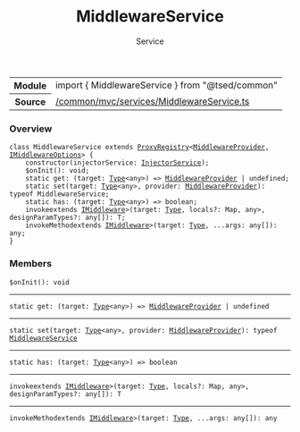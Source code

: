 
<header class="symbol-info-header"><h1 id="middlewareservice">MiddlewareService</h1><label class="symbol-info-type-label service">Service</label></header>
<!-- summary -->
<section class="symbol-info"><table class="is-full-width"><tbody><tr><th>Module</th><td><div class="lang-typescript"><span class="token keyword">import</span> { MiddlewareService }&nbsp;<span class="token keyword">from</span>&nbsp;<span class="token string">"@tsed/common"</span></div></td></tr><tr><th>Source</th><td><a href="https://github.com/Romakita/ts-express-decorators/blob/v4.8.0/src//common/mvc/services/MiddlewareService.ts#L0-L0">/common/mvc/services/MiddlewareService.ts</a></td></tr></tbody></table></section>
<!-- overview -->


### Overview


<pre><code class="typescript-lang "><span class="token keyword">class</span> MiddlewareService <span class="token keyword">extends</span> <a href="#api/core/proxyregistry"><span class="token">ProxyRegistry</span></a><<a href="#api/common/mvc/middlewareprovider"><span class="token">MiddlewareProvider</span></a><span class="token punctuation">,</span> <a href="#api/common/mvc/imiddlewareoptions"><span class="token">IMiddlewareOptions</span></a>> <span class="token punctuation">{</span>
    <span class="token keyword">constructor</span><span class="token punctuation">(</span>injectorService<span class="token punctuation">:</span> <a href="#api/common/di/injectorservice"><span class="token">InjectorService</span></a><span class="token punctuation">)</span><span class="token punctuation">;</span>
    $<span class="token function">onInit</span><span class="token punctuation">(</span><span class="token punctuation">)</span><span class="token punctuation">:</span> <span class="token keyword">void</span><span class="token punctuation">;</span>
    <span class="token keyword">static</span> get<span class="token punctuation">:</span> <span class="token punctuation">(</span>target<span class="token punctuation">:</span> <a href="#api/core/type"><span class="token">Type</span></a><<span class="token keyword">any</span>><span class="token punctuation">)</span> => <a href="#api/common/mvc/middlewareprovider"><span class="token">MiddlewareProvider</span></a> | undefined<span class="token punctuation">;</span>
    <span class="token keyword">static</span> <span class="token function">set</span><span class="token punctuation">(</span>target<span class="token punctuation">:</span> <a href="#api/core/type"><span class="token">Type</span></a><<span class="token keyword">any</span>><span class="token punctuation">,</span> provider<span class="token punctuation">:</span> <a href="#api/common/mvc/middlewareprovider"><span class="token">MiddlewareProvider</span></a><span class="token punctuation">)</span><span class="token punctuation">:</span> typeof MiddlewareService<span class="token punctuation">;</span>
    <span class="token keyword">static</span> has<span class="token punctuation">:</span> <span class="token punctuation">(</span>target<span class="token punctuation">:</span> <a href="#api/core/type"><span class="token">Type</span></a><<span class="token keyword">any</span>><span class="token punctuation">)</span> => <span class="token keyword">boolean</span><span class="token punctuation">;</span>
    invoke<T <span class="token keyword">extends</span> <a href="#api/common/mvc/imiddleware"><span class="token">IMiddleware</span></a>><span class="token punctuation">(</span>target<span class="token punctuation">:</span> <a href="#api/core/type"><span class="token">Type</span></a><T><span class="token punctuation">,</span> locals?<span class="token punctuation">:</span> Map<Function<span class="token punctuation">,</span> <span class="token keyword">any</span>><span class="token punctuation">,</span> designParamTypes?<span class="token punctuation">:</span> <span class="token keyword">any</span><span class="token punctuation">[</span><span class="token punctuation">]</span><span class="token punctuation">)</span><span class="token punctuation">:</span> T<span class="token punctuation">;</span>
    invokeMethod<T <span class="token keyword">extends</span> <a href="#api/common/mvc/imiddleware"><span class="token">IMiddleware</span></a>><span class="token punctuation">(</span>target<span class="token punctuation">:</span> <a href="#api/core/type"><span class="token">Type</span></a><T><span class="token punctuation">,</span> ...args<span class="token punctuation">:</span> <span class="token keyword">any</span><span class="token punctuation">[</span><span class="token punctuation">]</span><span class="token punctuation">)</span><span class="token punctuation">:</span> <span class="token keyword">any</span><span class="token punctuation">;</span>
<span class="token punctuation">}</span></code></pre>


<!-- Parameters -->

<!-- Description -->

<!-- Members -->







### Members



<div class="method-overview">
<pre><code class="typescript-lang ">$<span class="token function">onInit</span><span class="token punctuation">(</span><span class="token punctuation">)</span><span class="token punctuation">:</span> <span class="token keyword">void</span></code></pre>
</div>




<hr/>



<div class="method-overview">
<pre><code class="typescript-lang "><span class="token keyword">static</span> get<span class="token punctuation">:</span> <span class="token punctuation">(</span>target<span class="token punctuation">:</span> <a href="#api/core/type"><span class="token">Type</span></a><<span class="token keyword">any</span>><span class="token punctuation">)</span> => <a href="#api/common/mvc/middlewareprovider"><span class="token">MiddlewareProvider</span></a> | undefined</code></pre>
</div>




<hr/>



<div class="method-overview">
<pre><code class="typescript-lang "><span class="token keyword">static</span> <span class="token function">set</span><span class="token punctuation">(</span>target<span class="token punctuation">:</span> <a href="#api/core/type"><span class="token">Type</span></a><<span class="token keyword">any</span>><span class="token punctuation">,</span> provider<span class="token punctuation">:</span> <a href="#api/common/mvc/middlewareprovider"><span class="token">MiddlewareProvider</span></a><span class="token punctuation">)</span><span class="token punctuation">:</span> typeof <a href="#api/common/mvc/middlewareservice"><span class="token">MiddlewareService</span></a></code></pre>
</div>




<hr/>



<div class="method-overview">
<pre><code class="typescript-lang "><span class="token keyword">static</span> has<span class="token punctuation">:</span> <span class="token punctuation">(</span>target<span class="token punctuation">:</span> <a href="#api/core/type"><span class="token">Type</span></a><<span class="token keyword">any</span>><span class="token punctuation">)</span> => <span class="token keyword">boolean</span></code></pre>
</div>




<hr/>



<div class="method-overview">
<pre><code class="typescript-lang ">invoke<T <span class="token keyword">extends</span> <a href="#api/common/mvc/imiddleware"><span class="token">IMiddleware</span></a>><span class="token punctuation">(</span>target<span class="token punctuation">:</span> <a href="#api/core/type"><span class="token">Type</span></a><T><span class="token punctuation">,</span> locals?<span class="token punctuation">:</span> Map<Function<span class="token punctuation">,</span> <span class="token keyword">any</span>><span class="token punctuation">,</span> designParamTypes?<span class="token punctuation">:</span> <span class="token keyword">any</span><span class="token punctuation">[</span><span class="token punctuation">]</span><span class="token punctuation">)</span><span class="token punctuation">:</span> T</code></pre>
</div>




<hr/>



<div class="method-overview">
<pre><code class="typescript-lang ">invokeMethod<T <span class="token keyword">extends</span> <a href="#api/common/mvc/imiddleware"><span class="token">IMiddleware</span></a>><span class="token punctuation">(</span>target<span class="token punctuation">:</span> <a href="#api/core/type"><span class="token">Type</span></a><T><span class="token punctuation">,</span> ...args<span class="token punctuation">:</span> <span class="token keyword">any</span><span class="token punctuation">[</span><span class="token punctuation">]</span><span class="token punctuation">)</span><span class="token punctuation">:</span> <span class="token keyword">any</span></code></pre>
</div>









